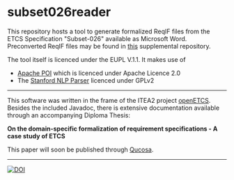 subset026reader
===============

This repository hosts a tool to generate formalized ReqIF files from the ETCS Specification "Subset-026" available as Microsoft Word.
Preconverted ReqIF files may be found in [this](https://github.com/morido/subset026reqif) supplemental repository.

The tool itself is licenced under the EUPL V.1.1. It makes use of 

* [Apache POI](http://poi.apache.org) which is licenced under Apache Licence 2.0
* The [Stanford NLP Parser](http://nlp.stanford.edu/software/lex-parser.shtml) licenced under GPLv2

---

This software was written in the frame of the ITEA2 project [openETCS](http://www.openetcs.org). Besides the included Javadoc, there is extensive documentation available through an accompanying Diploma Thesis:

**On the domain-specific formalization of requirement specifications - A case study of ETCS**

This paper will soon be published through [Qucosa](http://www.qucosa.de).

---

[![DOI](https://zenodo.org/badge/doi/10.5281/zenodo.18706.svg)](http://dx.doi.org/10.5281/zenodo.18706)
